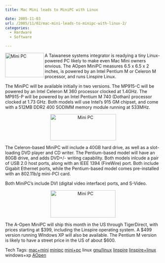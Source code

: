 ```yaml
---
title: Mac Mini leads to MiniPC with Linux

date: 2005-11-03
url: /2005/11/02/mac-mini-leads-to-minipc-with-linux-2/
categories:
  - Hardware
  - Software

---
```

<img width="125" height="79" align="left" id="image95" alt="Mini PC" src="/uploads/2006/01/minipc-thm.0.jpg" />A Taiwanese systems integrator is readying a tiny Linux-powered PC likely to make even Mac Mini owners envious. The AOpen MiniPC measures 6.5 x 6.5 x 2 inches, is powered by an Intel Pentium M or Celeron M processor, and runs Linspire Linux.

The MiniPC will be available initially in two versions. The MP915-C will be powered by an Intel Celeron M 360 processor clocked at 1.4GHz. The MP915-P will be powered by an Intel Pentium M 740 (Dothan) processor clocked at 1.73 GHz. Both models will use Intel&#8217;s 915 GM chipset, and come with a 512MB DDR2 400 SODIMM memory module running at 533MHz.

<div style="text-align: center">
  <img style="width: 213px; height: 85px" id="image96" alt="Mini PC " src="/uploads/2006/01/minipc..jpg" />
</div>

The Celeron-based MiniPC will include a 40GB hard drive, as well as a slot-loading DVD player and CD writer. The Pentium-based model will have an 80GB drive, and adds DVD+/- writing capability. Both models inlcude a pair of USB 2.0 host ports, along with an IEEE 1394 (FireWire) port. Both include Gigabit Ethernet ports, while the Pentium-based model comes pre-installed with an 802.11b/g mini-PCI card.
  
Both MiniPC&#8217;s include DVI (digital video interface) ports, and S-Video.

<div align="center">
  <img width="210" height="88" id="image97" alt="Mini PC" src="/uploads/2006/01/minipc-rear..jpg" />
</div>

The A-Open MiniPC will ship this month in the US through TigerDirect, with prices starting at $399, including the Linspire operating system. A $499 version running WIndows XP will also be available. The Pentium M version is likely to have a street price in the US of about $600.

<div>
  Tech Tags: <a rel="tag" href="http://technorati.com/tag/mac+mini">mac+mini</a> <a rel="tag" href="http://technorati.com/tag/minipc">minipc</a> <a rel="tag" href="http://technorati.com/tag/mini+pc">mini+pc</a> linux <a rel="tag" href="http://technorati.com/tag/gnu/linux">gnu/linux</a> <a rel="tag" href="http://technorati.com/tag/linspire">linspire</a> <a rel="tag" href="http://technorati.com/tag/linspire+linux">linspire+linux</a> windows+xp <a rel="tag" href="http://technorati.com/tag/AOpen">AOpen</a>
</div>
